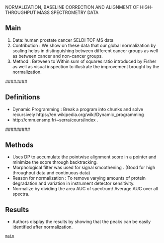 NORMALIZATION, BASELINE CORRECTION AND ALIGNMENT OF HIGH-THROUGHPUT MASS SPECTROMETRY DATA

## Main
<ol>
<li>Data: human prostate cancer SELDI TOF MS data

<li>Contribution : We show on these data that our global normalization by scaling helps in distinguishing between different cancer groups as well as between cancer and non-cancer groups.

<li>Method : Between to Within sum of squares ratio introduced by Fisher as well as visual inspection to illustrate the improvement brought by the normalization.
</ol>



########
## Definitions
<ul>
<li> Dynamic Programming : Break a program into chunks and solve recursively https://en.wikipedia.org/wiki/Dynamic_programming

<li> http://cmm.ensmp.fr/~serra/cours/index .
</ul>


#########
## Methods
<ul>
<li> Uses DP to accumulate the pointwise alignment score in a pointer and minimize the score through backtracking.
<li> Morphological filter was used for signal smoothening . (Good for high throughput data and continuous data)
<li> Reason for normalization : To remove varying amounts of protein degradation and variation in instrument detector sensitivity.
<li> Normalize by dividing the area AUC of spectrum/ Average AUC over all spectra.
</ul>

## Results
<ul>
<li> Authors display the results by showing that the peaks can be easily identified after normalization.

</ul>

[`main`](../README.md)